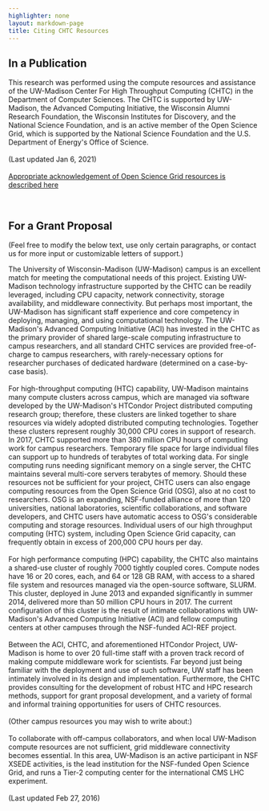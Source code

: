 ```yaml
---
highlighter: none
layout: markdown-page
title: Citing CHTC Resources
---
```



In a Publication
----------------

This research was performed using the compute resources and assistance
of the UW-Madison Center For High Throughput Computing (CHTC) in the
Department of Computer Sciences. The CHTC is supported by UW-Madison,
the Advanced Computing Initiative, the Wisconsin Alumni Research
Foundation, the Wisconsin Institutes for Discovery, and the National
Science Foundation, and is an active member of the Open Science Grid,
which is supported by the National Science Foundation and the U.S.
Department of Energy\'s Office of Science.\
\
(Last updated Jan 6, 2021)\
\
[Appropriate acknowledgement of Open Science Grid resources is described here](https://support.opensciencegrid.org/support/solutions/articles/5000640421-acknowledging-the-open-science-grid)
  
<br>

For a Grant Proposal
--------------------

(Feel free to modify the below text, use only certain paragraphs, or
contact us for more input or customizable letters of support.)

The University of Wisconsin-Madison (UW-Madison) campus is an excellent
match for meeting the computational needs of this project. Existing
UW-Madison technology infrastructure supported by the CHTC can be
readily leveraged, including CPU capacity, network connectivity, storage
availability, and middleware connectivity. But perhaps most important,
the UW-Madison has significant staff experience and core competency in
deploying, managing, and using computational technology. The
UW-Madison\'s Advanced Computing Initiative (ACI) has invested in the
CHTC as the primary provider of shared large-scale computing
infrastructure to campus researchers, and all standard CHTC services are
provided free-of-charge to campus researchers, with rarely-necessary
options for researcher purchases of dedicated hardware (determined on a
case-by-case basis).\
\
For high-throughput computing (HTC) capability, UW-Madison maintains
many compute clusters across campus, which are managed via software
developed by the UW-Madison\'s HTCondor Project distributed computing
research group; therefore, these clusters are linked together to share
resources via widely adopted distributed computing technologies.
Together these clusters represent roughly 30,000 CPU cores in support of
research. In 2017, CHTC supported more than 380 million CPU hours of
computing work for campus researchers. Temporary file space for large
individual files can support up to hundreds of terabytes of total
working data. For single computing runs needing significant memory on a
single server, the CHTC maintains several multi-core servers terabytes
of memory. Should these resources not be sufficient for your project,
CHTC users can also engage computing resources from the Open Science
Grid (OSG), also at no cost to researchers. OSG is an expanding,
NSF-funded alliance of more than 120 universities, national
laboratories, scientific collaborations, and software developers, and
CHTC users have automatic access to OSG\'s considerable computing and
storage resources. Individual users of our high throughput computing
(HTC) system, including Open Science Grid capacity, can frequently
obtain in excess of 200,000 CPU hours per day.\
\
For high performance computing (HPC) capability, the CHTC also maintains
a shared-use cluster of roughly 7000 tightly coupled cores. Compute
nodes have 16 or 20 cores, each, and 64 or 128 GB RAM, with access to a
shared file system and resources managed via the open-source software,
SLURM. This cluster, deployed in June 2013 and expanded significantly in
summer 2014, delivered more than 50 million CPU hours in 2017. The
current configuration of this cluster is the result of intimate
collaborations with UW-Madison\'s Advanced Computing Initiative (ACI)
and fellow computing centers at other campuses through the NSF-funded
ACI-REF project.\
\
Between the ACI, CHTC, and aforementioned HTCondor Project, UW-Madison
is home to over 20 full-time staff with a proven track record of making
compute middleware work for scientists. Far beyond just being familiar
with the deployment and use of such software, UW staff has been
intimately involved in its design and implementation. Furthermore, the
CHTC provides consulting for the development of robust HTC and HPC
research methods, support for grant proposal development, and a variety
of formal and informal training opportunities for users of CHTC
resources.\
\
(Other campus resources you may wish to write about:)\
\
To collaborate with off-campus collaborators, and when local UW-Madison
compute resources are not sufficient, grid middleware connectivity
becomes essential. In this area, UW-Madison is an active participant in
NSF XSEDE activities, is the lead institution for the NSF-funded Open
Science Grid, and runs a Tier-2 computing center for the international
CMS LHC experiment.\
\
(Last updated Feb 27, 2016)


